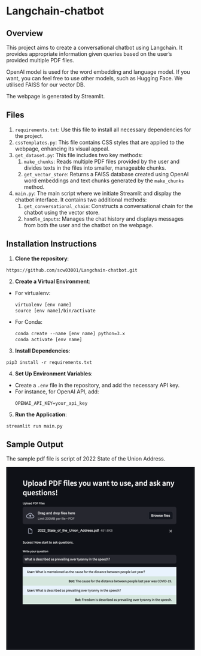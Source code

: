 # Langchain-chatbot

## Overview

This project aims to create a conversational chatbot using Langchain. It provides appropriate information given queries based on the user’s provided multiple PDF files.

OpenAI model is used for the word embedding and language model. If you want, you can feel free to use other models, such as Hugging Face. We utilised FAISS for our vector DB.

The webpage is generated by Streamlit.

## Files

1. `requirements.txt`: Use this file to install all necessary dependencies for the project.
2. `cssTemplates.py`: This file contains CSS styles that are applied to the webpage, enhancing its visual appeal.
3. `get_dataset.py`: This file includes two key methods:
    1. `make_chunks`: Reads multiple PDF files provided by the user and divides texts in the files into smaller, manageable chunks.
    2. `get_vector_store`: Returns a FAISS database created using OpenAI word embeddings and text chunks generated by the `make_chunks` method.
4. `main.py`: The main script where we initiate Streamlit and display the chatbot interface. It contains two additional methods:
    1. `get_conversational_chain`: Constructs a conversational chain for the chatbot using the vector store.
    2. `handle_inputs`: Manages the chat history and displays messages from both the user and the chatbot on the webpage.

## Installation Instructions

1. **Clone the repository**: 
```
https://github.com/scw03001/Langchain-chatbot.git
```
2. **Create a Virtual Environment**:
- For virtualenv:
  ```
  virtualenv [env name]
  source [env name]/bin/activate
  ```
- For Conda:
  ```
  conda create --name [env name] python=3.x
  conda activate [env name]
  ```
3. **Install Dependencies**:
```
pip3 install -r requirements.txt
```

4. **Set Up Environment Variables**:
- Create a `.env` file in the repository, and add the necessary API key. 
- For instance, for OpenAI API, add:
  ```
  OPENAI_API_KEY=your_api_key
  ```
5. **Run the Application**:
```
streamlit run main.py
```

## Sample Output

The sample pdf file is script of 2022 State of the Union Address.

![Sample Output](https://github.com/scw03001/Langchain-chatbot/blob/main/sample_output.png)
